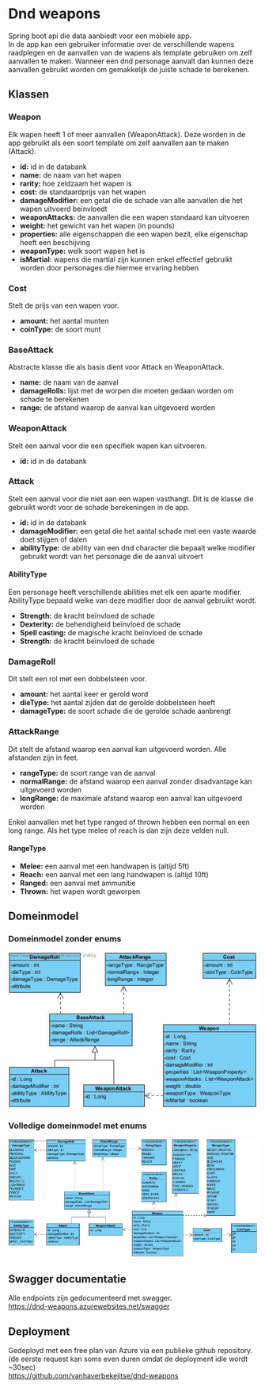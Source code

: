# Dnd weapons
Spring boot api die data aanbiedt voor een mobiele app.\
In de app kan een gebruiker informatie over de verschillende wapens raadplegen en de aanvallen van de wapens als template gebruiken om zelf aanvallen te maken.
Wanneer een dnd personage aanvalt dan kunnen deze aanvallen gebruikt worden om gemakkelijk de juiste schade te berekenen.
## Klassen
### Weapon
Elk wapen heeft 1 of meer aanvallen (WeaponAttack).
Deze worden in de app gebruikt als een soort template om zelf aanvallen aan te maken (Attack).
- **id:** id in de databank
- **name:** de naam van het wapen
- **rarity:** hoe zeldzaam het wapen is
- **cost:** de standaardprijs van het wapen
- **damageModifier:** een getal die de schade van alle aanvallen die het wapen uitvoerd beïnvloedt
- **weaponAttacks:** de aanvallen die een wapen standaard kan uitvoeren
- **weight:** het gewicht van het wapen (in pounds)
- **properties:** alle eigenschappen die een wapen bezit, elke eigenschap heeft een beschijving
- **weaponType:** welk soort wapen het is
- **isMartial:** wapens die martial zijn kunnen enkel effectief gebruikt worden door personages die hiermee ervaring hebben

### Cost
Stelt de prijs van een wapen voor.
- **amount:** het aantal munten
- **coinType:** de soort munt

### BaseAttack
Abstracte klasse die als basis dient voor Attack en WeaponAttack.
- **name:** de naam van de aanval
- **damageRolls:** lijst met de worpen die moeten gedaan worden om schade te berekenen
- **range:** de afstand waarop de aanval kan uitgevoerd worden

### WeaponAttack
Stelt een aanval voor die een specifiek wapen kan uitvoeren.
- **id:** id in de databank

### Attack
Stelt een aanval voor die niet aan een wapen vasthangt.
Dit is de klasse die gebruikt wordt voor de schade berekeningen in de app.
- **id:** id in de databank
- **damageModifier:** een getal die het aantal schade met een vaste waarde doet stijgen of dalen
- **abilityType:** de ability van een dnd character die bepaalt welke modifier gebruikt wordt van het personage die de aanval uitvoert

#### AbilityType
Een personage heeft verschillende abilities met elk een aparte modifier. AbilityType bepaald welke van deze modifier door de aanval gebruikt wordt.
- **Strength:** de kracht beïnvloed de schade
- **Dexterity:** de behendigheid beïnvloed de schade
- **Spell casting:** de magische kracht beïnvloed de schade
- **Strength:** de kracht beïnvloed de schade

### DamageRoll
Dit stelt een rol met een dobbelsteen voor.
- **amount:** het aantal keer er gerold word
- **dieType:** het aantal zijden dat de gerolde dobbelsteen heeft
- **damageType:** de soort schade die de gerolde schade aanbrengt

### AttackRange
Dit stelt de afstand waarop een aanval kan uitgevoerd worden.
Alle afstanden zijn in feet.
- **rangeType:** de soort range van de aanval
- **normalRange:** de afstand waarop een aanval zonder disadvantage kan uitgevoerd worden
- **longRange:** de maximale afstand waarop een aanval kan uitgevoerd worden

Enkel aanvallen met het type ranged of thrown hebben een normal en een long range. Als het type melee of reach is dan zijn deze velden null.

#### RangeType
- **Melee:** een aanval met een handwapen is (altijd 5ft)
- **Reach:** een aanval met een lang handwapen is (altijd 10ft)
- **Ranged:** een aanval met ammunitie
- **Thrown:** het wapen wordt geworpen

## Domeinmodel
### Domeinmodel zonder enums
![domeinmodel](domeinmodel.jpg)

### Volledige domeinmodel met enums
![domeinmodel met enums](domeinmodel-met-enums.jpg)

## Swagger documentatie
Alle endpoints zijn gedocumenteerd met swagger.\
https://dnd-weapons.azurewebsites.net/swagger

## Deployment
Gedeployd met een free plan van Azure via een publieke github repository.\
(de eerste request kan soms even duren omdat de deployment idle wordt ~30sec)\
https://github.com/vanhaverbekejitse/dnd-weapons